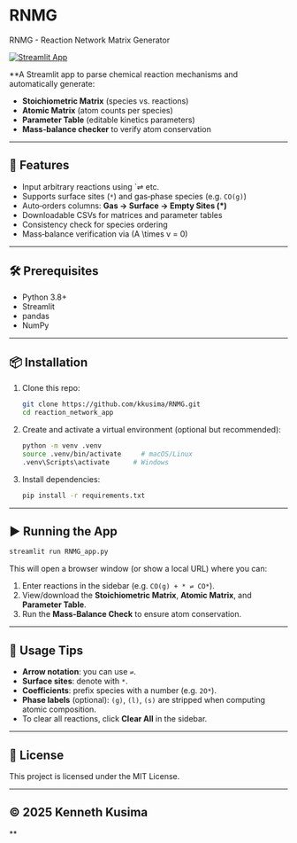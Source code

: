 # RNMG
RNMG - Reaction Network Matrix Generator

[![Streamlit App](https://static.streamlit.io/badges/streamlit_badge_black_white.svg)](https://rnmgapp.streamlit.app)

**A Streamlit app to parse chemical reaction mechanisms and automatically generate:

- **Stoichiometric Matrix** (species vs. reactions)
- **Atomic Matrix** (atom counts per species)
- **Parameter Table** (editable kinetics parameters)
- **Mass‑balance checker** to verify atom conservation

---

## 🚀 Features

- Input arbitrary reactions using `⇌ etc.
- Supports surface sites (`*`) and gas‑phase species (e.g. `CO(g)`)
- Auto‑orders columns: **Gas → Surface → Empty Sites (*)**
- Downloadable CSVs for matrices and parameter tables
- Consistency check for species ordering
- Mass‑balance verification via \(A \times v = 0\)

---

## 🛠️ Prerequisites

- Python 3.8+
- Streamlit
- pandas
- NumPy

---

## 📦 Installation

1. Clone this repo:
   ```bash
   git clone https://github.com/kkusima/RNMG.git
   cd reaction_network_app
   ```
2. Create and activate a virtual environment (optional but recommended):
   ```bash
   python -m venv .venv
   source .venv/bin/activate     # macOS/Linux
   .venv\Scripts\activate      # Windows
   ```
3. Install dependencies:
   ```bash
   pip install -r requirements.txt
   ```

---

## ▶️ Running the App

```bash
streamlit run RNMG_app.py
```

This will open a browser window (or show a local URL) where you can:

1. Enter reactions in the sidebar (e.g. `CO(g) + * ⇌ CO*`).
2. View/download the **Stoichiometric Matrix**, **Atomic Matrix**, and **Parameter Table**.
3. Run the **Mass‑Balance Check** to ensure atom conservation.

---

## 📝 Usage Tips

- **Arrow notation**: you can use `⇌`.
- **Surface sites**: denote with `*`.
- **Coefficients**: prefix species with a number (e.g. `2O*`).
- **Phase labels** (optional): `(g)`, `(l)`, `(s)` are stripped when computing atomic composition.
- To clear all reactions, click **Clear All** in the sidebar.

---

## 📄 License

This project is licensed under the MIT License.

---

## © 2025 Kenneth Kusima
**
